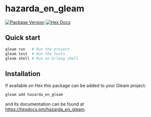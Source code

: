 # hazarda_en_gleam

[![Package Version](https://img.shields.io/hexpm/v/hazarda_en_gleam)](https://hex.pm/packages/hazarda_en_gleam)
[![Hex Docs](https://img.shields.io/badge/hex-docs-ffaff3)](https://hexdocs.pm/hazarda_en_gleam/)

## Quick start

```sh
gleam run   # Run the project
gleam test  # Run the tests
gleam shell # Run an Erlang shell
```

## Installation

If available on Hex this package can be added to your Gleam project:

```sh
gleam add hazarda_en_gleam
```

and its documentation can be found at <https://hexdocs.pm/hazarda_en_gleam>.
